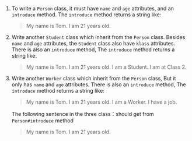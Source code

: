 1. To write a `Person` class, it must have `name` and `age` attributes, and an `introduce` method.
    The `introduce` method returns a string like:

    >My name is Tom. I am 21 years old.

2. Write another `Student` class which inherit from the `Person` class. 
    Besides `name` and `age` attributes, the `Student` class also have `klass` attributes. 
    There is also an `introduce` method,
    The `introduce` method returns a string like:

    >My name is Tom. I am 21 years old. I am a Student. I am at Class 2.

3. Write another `Worker` class which inherit from the `Person` class,
    But it only has `name` and `age` attributes. 
    There is also an `introduce` method,
    The `introduce` method returns a string like:
    
    >My name is Tom. I am 21 years old. I am a Worker. I have a job.
    
    The following sentence in the three class：should get from `Person#introduce` method
    
    >My name is Tom. I am 21 years old.
